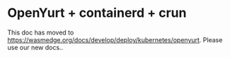 # OpenYurt + containerd + crun

This doc has moved to <https://wasmedge.org/docs/develop/deploy/kubernetes/openyurt>. Please use our new docs..
